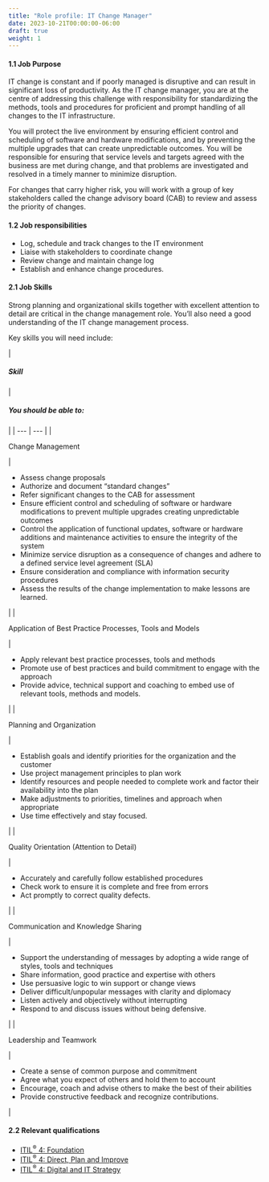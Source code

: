 ```yaml
---
title: "Role profile: IT Change Manager"
date: 2023-10-21T00:00:00-06:00
draft: true
weight: 1
---
```


#### 1.1 Job Purpose

IT change is constant and if poorly managed is disruptive and can result in significant loss of productivity. As the IT change manager, you are at the centre of addressing this challenge with responsibility for standardizing the methods, tools and procedures for proficient and prompt handling of all changes to the IT infrastructure.

You will protect the live environment by ensuring efficient control and scheduling of software and hardware modifications, and by preventing the multiple upgrades that can create unpredictable outcomes. You will be responsible for ensuring that service levels and targets agreed with the business are met during change, and that problems are investigated and resolved in a timely manner to minimize disruption.

For changes that carry higher risk, you will work with a group of key stakeholders called the change advisory board (CAB) to review and assess the priority of changes.

#### 1.2 Job responsibilities

* Log, schedule and track changes to the IT environment
* Liaise with stakeholders to coordinate change
* Review change and maintain change log
* Establish and enhance change procedures.

#### 2.1 Job Skills

Strong planning and organizational skills together with excellent attention to detail are critical in the change management role. You’ll also need a good understanding of the IT change management process.

Key skills you will need include:

| 
##### **Skill**

 | 

##### **You should be able to:**

 |
| --- | --- |
| 

Change Management

 | 

* Assess change proposals
* Authorize and document “standard changes”
* Refer significant changes to the CAB for assessment
* Ensure efficient control and scheduling of software or hardware modifications to prevent multiple upgrades creating unpredictable outcomes
* Control the application of functional updates, software or hardware additions and maintenance activities to ensure the integrity of the system
* Minimize service disruption as a consequence of changes and adhere to a defined service level agreement (SLA)
* Ensure consideration and compliance with information security procedures
* Assess the results of the change implementation to make lessons are learned.

 |
| 

Application of Best Practice Processes, Tools and Models

 | 

* Apply relevant best practice processes, tools and methods
* Promote use of best practices and build commitment to engage with the approach
* Provide advice, technical support and coaching to embed use of relevant tools, methods and models.

 |
| 

Planning and Organization

 | 

* Establish goals and identify priorities for the organization and the customer
* Use project management principles to plan work
* Identify resources and people needed to complete work and factor their availability into the plan
* Make adjustments to priorities, timelines and approach when appropriate
* Use time effectively and stay focused.

 |
| 

Quality Orientation (Attention to Detail)

 | 

* Accurately and carefully follow established procedures
* Check work to ensure it is complete and free from errors
* Act promptly to correct quality defects.

 |
| 

Communication and Knowledge Sharing

 | 

* Support the understanding of messages by adopting a wide range of styles, tools and techniques
* Share information, good practice and expertise with others
* Use persuasive logic to win support or change views
* Deliver difficult/unpopular messages with clarity and diplomacy
* Listen actively and objectively without interrupting
* Respond to and discuss issues without being defensive.

 |
| 

Leadership and Teamwork

 | 

* Create a sense of common purpose and commitment
* Agree what you expect of others and hold them to account
* Encourage, coach and advise others to make the best of their abilities
* Provide constructive feedback and recognize contributions.

 |

#### 2.2 Relevant qualifications

* [ITIL<sup>®</sup> 4: Foundation](https://www.axelos.com/certifications/itil-service-management/itil-4-foundation)
* [ITIL<sup>®</sup> 4: Direct, Plan and Improve](https://www.axelos.com/certifications/itil-service-management/managing-professional/direct-plan-and-improve)
* [ITIL<sup>®</sup> 4: Digital and IT Strategy](https://www.axelos.com/certifications/itil-service-management/strategic-leader/digital-and-it-strategy)
